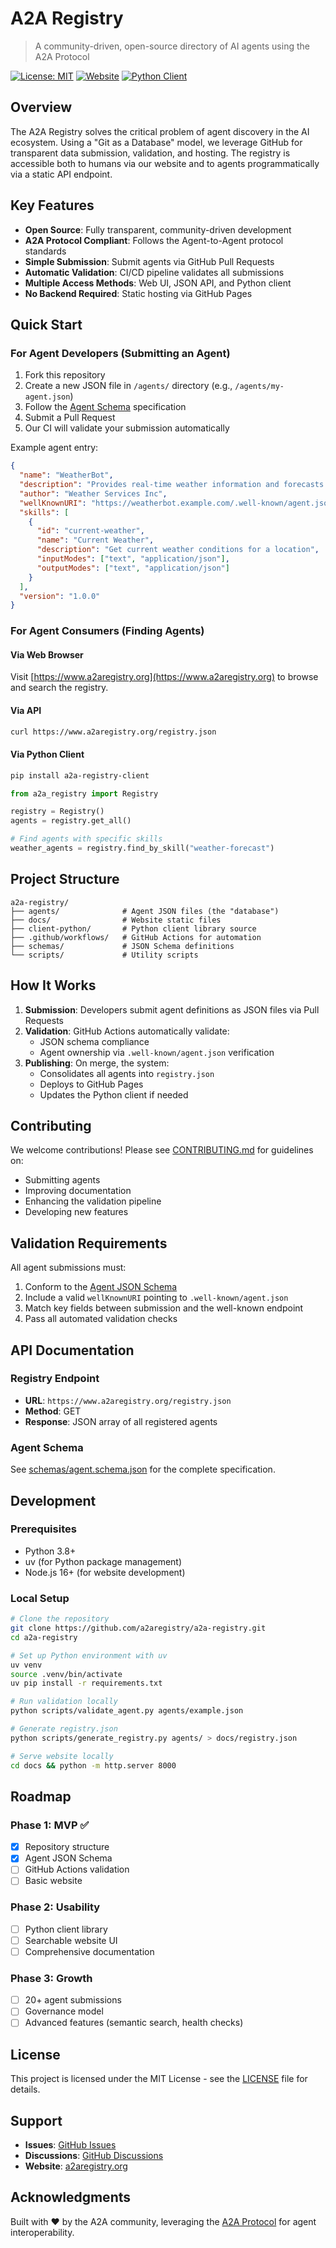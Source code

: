 # A2A Registry

> A community-driven, open-source directory of AI agents using the A2A Protocol

[![License: MIT](https://img.shields.io/badge/License-MIT-yellow.svg)](https://opensource.org/licenses/MIT)
[![Website](https://img.shields.io/badge/website-a2aregistry.org-blue)](https://www.a2aregistry.org)
[![Python Client](https://img.shields.io/pypi/v/a2a-registry-client)](https://pypi.org/project/a2a-registry-client/)

## Overview

The A2A Registry solves the critical problem of agent discovery in the AI ecosystem. Using a "Git as a Database" model, we leverage GitHub for transparent data submission, validation, and hosting. The registry is accessible both to humans via our website and to agents programmatically via a static API endpoint.

## Key Features

- **Open Source**: Fully transparent, community-driven development
- **A2A Protocol Compliant**: Follows the Agent-to-Agent protocol standards
- **Simple Submission**: Submit agents via GitHub Pull Requests
- **Automatic Validation**: CI/CD pipeline validates all submissions
- **Multiple Access Methods**: Web UI, JSON API, and Python client
- **No Backend Required**: Static hosting via GitHub Pages

## Quick Start

### For Agent Developers (Submitting an Agent)

1. Fork this repository
2. Create a new JSON file in `/agents/` directory (e.g., `/agents/my-agent.json`)
3. Follow the [Agent Schema](schemas/agent.schema.json) specification
4. Submit a Pull Request
5. Our CI will validate your submission automatically

Example agent entry:
```json
{
  "name": "WeatherBot",
  "description": "Provides real-time weather information and forecasts for any location",
  "author": "Weather Services Inc",
  "wellKnownURI": "https://weatherbot.example.com/.well-known/agent.json",
  "skills": [
    {
      "id": "current-weather",
      "name": "Current Weather",
      "description": "Get current weather conditions for a location",
      "inputModes": ["text", "application/json"],
      "outputModes": ["text", "application/json"]
    }
  ],
  "version": "1.0.0"
}
```

### For Agent Consumers (Finding Agents)

#### Via Web Browser
Visit [https://www.a2aregistry.org](https://www.a2aregistry.org) to browse and search the registry.

#### Via API
```bash
curl https://www.a2aregistry.org/registry.json
```

#### Via Python Client
```bash
pip install a2a-registry-client
```

```python
from a2a_registry import Registry

registry = Registry()
agents = registry.get_all()

# Find agents with specific skills
weather_agents = registry.find_by_skill("weather-forecast")
```

## Project Structure

```
a2a-registry/
├── agents/              # Agent JSON files (the "database")
├── docs/                # Website static files
├── client-python/       # Python client library source
├── .github/workflows/   # GitHub Actions for automation
├── schemas/             # JSON Schema definitions
└── scripts/             # Utility scripts
```

## How It Works

1. **Submission**: Developers submit agent definitions as JSON files via Pull Requests
2. **Validation**: GitHub Actions automatically validate:
   - JSON schema compliance
   - Agent ownership via `.well-known/agent.json` verification
3. **Publishing**: On merge, the system:
   - Consolidates all agents into `registry.json`
   - Deploys to GitHub Pages
   - Updates the Python client if needed

## Contributing

We welcome contributions! Please see [CONTRIBUTING.md](CONTRIBUTING.md) for guidelines on:
- Submitting agents
- Improving documentation
- Enhancing the validation pipeline
- Developing new features

## Validation Requirements

All agent submissions must:
1. Conform to the [Agent JSON Schema](schemas/agent.schema.json)
2. Include a valid `wellKnownURI` pointing to `.well-known/agent.json`
3. Match key fields between submission and the well-known endpoint
4. Pass all automated validation checks

## API Documentation

### Registry Endpoint
- **URL**: `https://www.a2aregistry.org/registry.json`
- **Method**: GET
- **Response**: JSON array of all registered agents

### Agent Schema
See [schemas/agent.schema.json](schemas/agent.schema.json) for the complete specification.

## Development

### Prerequisites
- Python 3.8+
- uv (for Python package management)
- Node.js 16+ (for website development)

### Local Setup
```bash
# Clone the repository
git clone https://github.com/a2aregistry/a2a-registry.git
cd a2a-registry

# Set up Python environment with uv
uv venv
source .venv/bin/activate
uv pip install -r requirements.txt

# Run validation locally
python scripts/validate_agent.py agents/example.json

# Generate registry.json
python scripts/generate_registry.py agents/ > docs/registry.json

# Serve website locally
cd docs && python -m http.server 8000
```

## Roadmap

### Phase 1: MVP ✅
- [x] Repository structure
- [x] Agent JSON Schema
- [ ] GitHub Actions validation
- [ ] Basic website

### Phase 2: Usability
- [ ] Python client library
- [ ] Searchable website UI
- [ ] Comprehensive documentation

### Phase 3: Growth
- [ ] 20+ agent submissions
- [ ] Governance model
- [ ] Advanced features (semantic search, health checks)

## License

This project is licensed under the MIT License - see the [LICENSE](LICENSE) file for details.

## Support

- **Issues**: [GitHub Issues](https://github.com/a2aregistry/a2a-registry/issues)
- **Discussions**: [GitHub Discussions](https://github.com/a2aregistry/a2a-registry/discussions)
- **Website**: [a2aregistry.org](https://www.a2aregistry.org)

## Acknowledgments

Built with ❤️ by the A2A community, leveraging the [A2A Protocol](https://a2aprotocol.ai/) for agent interoperability.